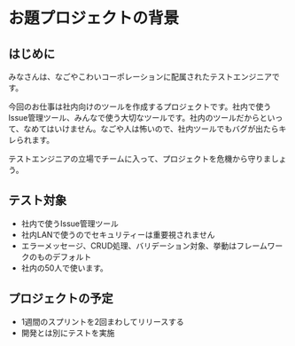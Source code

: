 お題プロジェクトの背景
==================================================

はじめに
----------------------------------------

みなさんは、なごやこわいコーポレーションに配属されたテストエンジニアです。

今回のお仕事は社内向けのツールを作成するプロジェクトです。社内で使うIssue管理ツール、みんなで使う大切なツールです。社内のツールだからといって、なめてはいけません。なごや人は怖いので、社内ツールでもバグが出たらキレられます。

テストエンジニアの立場でチームに入って、プロジェクトを危機から守りましょう。


テスト対象
----------------------------------------

 * 社内で使うIssue管理ツール
 * 社内LANで使うのでセキュリティーは重要視されません
 * エラーメッセージ、CRUD処理、バリデーション対象、挙動はフレームワークのものデフォルト
 * 社内の50人で使います。

プロジェクトの予定
----------------------------------------

 * 1週間のスプリントを2回まわしてリリースする
 * 開発とは別にテストを実施